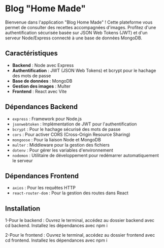 # Blog "Home Made"

Bienvenue dans l'application "Blog Home Made" ! Cette plateforme vous permet de consulter des recettes accompagnées d'images. Profitez d'une authentification sécurisée basée sur JSON Web Tokens (JWT) et d'un serveur Node/Express connecté à une base de données MongoDB.

## Caractéristiques

- **Backend** : Node avec Express
- **Authentification** : JWT (JSON Web Tokens) et bcrypt pour le hachage des mots de passe
- **Base de données** : MongoDB
- **Gestion des images** : Multer
- **Frontend** : React avec Vite

## Dépendances Backend

- `express` : Framework pour Node.js
- `jsonwebtoken` : Implémentation de JWT pour l'authentification
- `bcrypt` : Pour le hachage sécurisé des mots de passe
- `cors` : Pour activer CORS (Cross-Origin Resource Sharing)
- `mongoose` : Pour la liaison Node et MongoDB
- `multer` : Middleware pour la gestion des fichiers
- `dotenv` : Pour gérer les variables d'environnement
- `nodemon` : Utilitaire de développement pour redémarrer automatiquement le serveur

## Dépendances Frontend

- `axios` : Pour les requêtes HTTP
- `react-router-dom` : Pour la gestion des routes dans React

## Installation

1-Pour le backend :
   Ouvrez le terminal, accédez au dossier backend avec cd backend.
   Installez les dépendances avec npm i

2-Pour le frontend :
   Ouvrez le terminal, accédez au dossier frontend avec cd frontend.
   Installez les dépendances avec npm i
